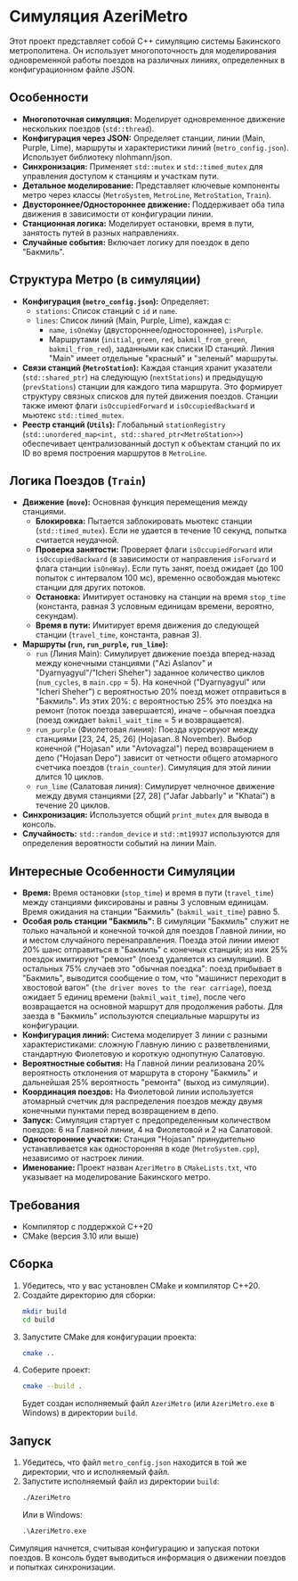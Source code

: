 # Симуляция AzeriMetro

Этот проект представляет собой C++ симуляцию системы Бакинского метрополитена. Он использует многопоточность для моделирования одновременной работы поездов на различных линиях, определенных в конфигурационном файле JSON.

## Особенности

* **Многопоточная симуляция:** Моделирует одновременное движение нескольких поездов (`std::thread`).
* **Конфигурация через JSON:** Определяет станции, линии (Main, Purple, Lime), маршруты и характеристики линий (`metro_config.json`). Использует библиотеку nlohmann/json.
* **Синхронизация:** Применяет `std::mutex` и `std::timed_mutex` для управления доступом к станциям и участкам пути.
* **Детальное моделирование:** Представляет ключевые компоненты метро через классы (`MetroSystem`, `MetroLine`, `MetroStation`, `Train`).
* **Двустороннее/Одностороннее движение:** Поддерживает оба типа движения в зависимости от конфигурации линии.
* **Станционная логика:** Моделирует остановки, время в пути, занятость путей в разных направлениях.
* **Случайные события:** Включает логику для поездок в депо "Бакмиль".

## Структура Метро (в симуляции)

* **Конфигурация (`metro_config.json`):** Определяет:
    * `stations`: Список станций с `id` и `name`.
    * `lines`: Список линий (Main, Purple, Lime), каждая с:
        * `name`, `isOneWay` (двустороннее/одностороннее), `isPurple`.
        * Маршрутами (`initial`, `green`, `red`, `bakmil_from_green`, `bakmil_from_red`), заданными как списки ID станций. Линия "Main" имеет отдельные "красный" и "зеленый" маршруты.
* **Связи станций (`MetroStation`):** Каждая станция хранит указатели (`std::shared_ptr`) на следующую (`nextStations`) и предыдущую (`prevStations`) станции для каждого типа маршрута. Это формирует структуру связных списков для путей движения поездов. Станции также имеют флаги `isOccupiedForward` и `isOccupiedBackward` и мьютекс `std::timed_mutex`.
* **Реестр станций (`Utils`):** Глобальный `stationRegistry` (`std::unordered_map<int, std::shared_ptr<MetroStation>>`) обеспечивает централизованный доступ к объектам станций по их ID во время построения маршрутов в `MetroLine`.

## Логика Поездов (`Train`)

* **Движение (`move`):** Основная функция перемещения между станциями.
    * **Блокировка:** Пытается заблокировать мьютекс станции (`std::timed_mutex`). Если не удается в течение 10 секунд, попытка считается неудачной.
    * **Проверка занятости:** Проверяет флаги `isOccupiedForward` или `isOccupiedBackward` (в зависимости от направления `isForward` и флага станции `isOneWay`). Если путь занят, поезд ожидает (до 100 попыток с интервалом 100 мс), временно освобождая мьютекс станции для других потоков.
    * **Остановка:** Имитирует остановку на станции на время `stop_time` (константа, равная 3 условным единицам времени, вероятно, секундам).
    * **Время в пути:** Имитирует время движения до следующей станции (`travel_time`, константа, равная 3).
* **Маршруты (`run`, `run_purple`, `run_lime`):**
    * `run` (Линия Main): Симулирует движение поезда вперед-назад между конечными станциями ("Azi Aslanov" и "Dyarnyagyul"/"Icheri Sheher") заданное количество циклов (`num_cycles`, в `main.cpp` = 5). На конечной ("Dyarnyagyul" или "Icheri Sheher") с вероятностью 20% поезд может отправиться в "Бакмиль". Из этих 20%: с вероятностью 25% это поездка на ремонт (поток поезда завершается), иначе – обычная поездка (поезд ожидает `bakmil_wait_time` = 5 и возвращается).
    * `run_purple` (Фиолетовая линия): Поезда курсируют между станциями [23, 24, 25, 26] (Hojasan..8 November). Выбор конечной ("Hojasan" или "Avtovagzal") перед возвращением в депо ("Hojasan Depo") зависит от четности общего атомарного счетчика поездов (`train_counter`). Симуляция для этой линии длится 10 циклов.
    * `run_lime` (Салатовая линия): Симулирует челночное движение между двумя станциями [27, 28] ("Jafar Jabbarly" и "Khatai") в течение 20 циклов.
* **Синхронизация:** Используется общий `print_mutex` для вывода в консоль.
* **Случайность:** `std::random_device` и `std::mt19937` используются для определения вероятности событий на линии Main.

## Интересные Особенности Симуляции

* **Время:** Время остановки (`stop_time`) и время в пути (`travel_time`) между станциями фиксированы и равны 3 условным единицам. Время ожидания на станции "Бакмиль" (`bakmil_wait_time`) равно 5.
* **Особая роль станции "Бакмиль":** В симуляции "Бакмиль" служит не только начальной и конечной точкой для поездов Главной линии, но и местом случайного перенаправления. Поезда этой линии имеют 20% шанс отправиться в "Бакмиль" с конечных станций; из них 25% поездок имитируют "ремонт" (поезд удаляется из симуляции). В остальных 75% случаев это "обычная поездка": поезд прибывает в "Бакмиль", выводится сообщение о том, что "машинист переходит в хвостовой вагон" (`the driver moves to the rear carriage`), поезд ожидает 5 единиц времени (`bakmil_wait_time`), после чего возвращается на основной маршрут для продолжения работы. Для заезда в "Бакмиль" используются специальные маршруты из конфигурации.
* **Конфигурация линий:** Система моделирует 3 линии с разными характеристиками: сложную Главную линию с разветвлениями, стандартную Фиолетовую и короткую однопутную Салатовую.
* **Вероятностные события:** На Главной линии реализована 20% вероятность отклонения от маршрута в сторону "Бакмиль" и дальнейшая 25% вероятность "ремонта" (выход из симуляции).
* **Координация поездов:** На Фиолетовой линии используется атомарный счетчик для распределения поездов между двумя конечными пунктами перед возвращением в депо.
* **Запуск:** Симуляция стартует с предопределенным количеством поездов: 6 на Главной линии, 4 на Фиолетовой и 2 на Салатовой.
* **Односторонние участки:** Станция "Hojasan" принудительно устанавливается как односторонняя в коде (`MetroSystem.cpp`), независимо от настроек линии.
* **Именование:** Проект назван `AzeriMetro` в `CMakeLists.txt`, что указывает на моделирование Бакинского метро.

## Требования

* Компилятор с поддержкой C++20
* CMake (версия 3.10 или выше)

## Сборка

1.  Убедитесь, что у вас установлен CMake и компилятор C++20.
2.  Создайте директорию для сборки:
    ```bash
    mkdir build
    cd build
    ```
3.  Запустите CMake для конфигурации проекта:
    ```bash
    cmake ..
    ```
4.  Соберите проект:
    ```bash
    cmake --build .
    ```
    Будет создан исполняемый файл `AzeriMetro` (или `AzeriMetro.exe` в Windows) в директории `build`.

## Запуск

1.  Убедитесь, что файл `metro_config.json` находится в той же директории, что и исполняемый файл.
2.  Запустите исполняемый файл из директории `build`:
    ```bash
    ./AzeriMetro
    ```
    Или в Windows:
    ```cmd
    .\AzeriMetro.exe
    ```
Симуляция начнется, считывая конфигурацию и запуская потоки поездов. В консоль будет выводиться информация о движении поездов и попытках синхронизации.
